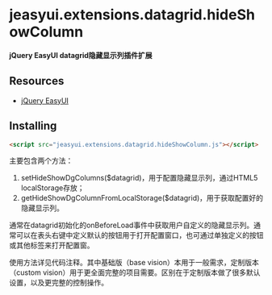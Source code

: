 # jeasyui.extensions.datagrid.hideShowColumn
**jQuery EasyUI datagrid隐藏显示列插件扩展**

## Resources

* [jQuery EasyUI](http://www.jeasyui.com/)

## Installing

```html
<script src="jeasyui.extensions.datagrid.hideShowColumn.js"></script>
```

  主要包含两个方法：
  1. setHideShowDgColumns($datagrid)，用于配置隐藏显示列，通过HTML5 localStorage存放；
  2. getHideShowDgColumnFromLocalStorage($datagrid)，用于获取配置好的隐藏显示列。 
  
<p>通常在datagrid初始化的onBeforeLoad事件中获取用户自定义的隐藏显示列。通常可以在表头右键中定义默认的按钮用于打开配置窗口，也可通过单独定义的按钮或其他标签来打开配置窗。
<p>使用方法详见代码注释。其中基础版（base vision）本用于一般需求，定制版本（custom vision）用于更全面完整的项目需要。区别在于定制版本做了很多默认设置，以及更完整的控制操作。
